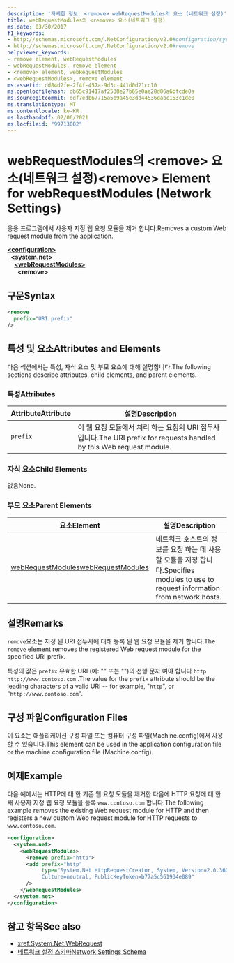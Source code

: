 ```yaml
---
description: '자세한 정보: <remove> webRequestModules의 요소 (네트워크 설정)'
title: webRequestModules의 <remove> 요소(네트워크 설정)
ms.date: 03/30/2017
f1_keywords:
- http://schemas.microsoft.com/.NetConfiguration/v2.0#configuration/system.net/webRequestModules/remove
- http://schemas.microsoft.com/.NetConfiguration/v2.0#remove
helpviewer_keywords:
- remove element, webRequestModules
- webRequestModules, remove element
- <remove> element, webRequestModules
- <webRequestModules>, remove element
ms.assetid: dd84d2fe-2f4f-457a-9d3c-441d0d21cc10
ms.openlocfilehash: db65c91417af2538e27b65e0ae28d06a6bfcde0a
ms.sourcegitcommit: ddf7edb67715a5b9a45e3dd44536dabc153c1de0
ms.translationtype: MT
ms.contentlocale: ko-KR
ms.lasthandoff: 02/06/2021
ms.locfileid: "99713002"
---
```

# <a name="remove-element-for-webrequestmodules-network-settings"></a><span data-ttu-id="91fba-103">webRequestModules의 \<remove> 요소(네트워크 설정)</span><span class="sxs-lookup"><span data-stu-id="91fba-103">\<remove> Element for webRequestModules (Network Settings)</span></span>

<span data-ttu-id="91fba-104">응용 프로그램에서 사용자 지정 웹 요청 모듈을 제거 합니다.</span><span class="sxs-lookup"><span data-stu-id="91fba-104">Removes a custom Web request module from the application.</span></span>  
  
[**\<configuration>**](../configuration-element.md)\
&nbsp;&nbsp;[**\<system.net>**](system-net-element-network-settings.md)\
&nbsp;&nbsp;&nbsp;&nbsp;[**\<webRequestModules>**](webrequestmodules-element-network-settings.md)\
&nbsp;&nbsp;&nbsp;&nbsp;&nbsp;&nbsp;**\<remove>**
  
## <a name="syntax"></a><span data-ttu-id="91fba-105">구문</span><span class="sxs-lookup"><span data-stu-id="91fba-105">Syntax</span></span>  
  
```xml  
<remove
  prefix="URI prefix"
/>  
```  
  
## <a name="attributes-and-elements"></a><span data-ttu-id="91fba-106">특성 및 요소</span><span class="sxs-lookup"><span data-stu-id="91fba-106">Attributes and Elements</span></span>  

 <span data-ttu-id="91fba-107">다음 섹션에서는 특성, 자식 요소 및 부모 요소에 대해 설명합니다.</span><span class="sxs-lookup"><span data-stu-id="91fba-107">The following sections describe attributes, child elements, and parent elements.</span></span>  
  
### <a name="attributes"></a><span data-ttu-id="91fba-108">특성</span><span class="sxs-lookup"><span data-stu-id="91fba-108">Attributes</span></span>  
  
|<span data-ttu-id="91fba-109">**Attribute**</span><span class="sxs-lookup"><span data-stu-id="91fba-109">**Attribute**</span></span>|<span data-ttu-id="91fba-110">**설명**</span><span class="sxs-lookup"><span data-stu-id="91fba-110">**Description**</span></span>|  
|-------------------|---------------------|  
|`prefix`|<span data-ttu-id="91fba-111">이 웹 요청 모듈에서 처리 하는 요청의 URI 접두사입니다.</span><span class="sxs-lookup"><span data-stu-id="91fba-111">The URI prefix for requests handled by this Web request module.</span></span>|  
  
### <a name="child-elements"></a><span data-ttu-id="91fba-112">자식 요소</span><span class="sxs-lookup"><span data-stu-id="91fba-112">Child Elements</span></span>  

 <span data-ttu-id="91fba-113">없음</span><span class="sxs-lookup"><span data-stu-id="91fba-113">None.</span></span>  
  
### <a name="parent-elements"></a><span data-ttu-id="91fba-114">부모 요소</span><span class="sxs-lookup"><span data-stu-id="91fba-114">Parent Elements</span></span>  
  
|<span data-ttu-id="91fba-115">**요소**</span><span class="sxs-lookup"><span data-stu-id="91fba-115">**Element**</span></span>|<span data-ttu-id="91fba-116">**설명**</span><span class="sxs-lookup"><span data-stu-id="91fba-116">**Description**</span></span>|  
|-----------------|---------------------|  
|[<span data-ttu-id="91fba-117">webRequestModules</span><span class="sxs-lookup"><span data-stu-id="91fba-117">webRequestModules</span></span>](webrequestmodules-element-network-settings.md)|<span data-ttu-id="91fba-118">네트워크 호스트의 정보를 요청 하는 데 사용할 모듈을 지정 합니다.</span><span class="sxs-lookup"><span data-stu-id="91fba-118">Specifies modules to use to request information from network hosts.</span></span>|  
  
## <a name="remarks"></a><span data-ttu-id="91fba-119">설명</span><span class="sxs-lookup"><span data-stu-id="91fba-119">Remarks</span></span>  

 <span data-ttu-id="91fba-120">`remove`요소는 지정 된 URI 접두사에 대해 등록 된 웹 요청 모듈을 제거 합니다.</span><span class="sxs-lookup"><span data-stu-id="91fba-120">The `remove` element removes the registered Web request module for the specified URI prefix.</span></span>  
  
 <span data-ttu-id="91fba-121">특성의 값은 `prefix` 유효한 URI (예: "" 또는 "")의 선행 문자 여야 합니다 `http` `http://www.contoso.com` .</span><span class="sxs-lookup"><span data-stu-id="91fba-121">The value for the `prefix` attribute should be the leading characters of a valid URI -- for example, "`http`", or "`http://www.contoso.com`".</span></span>  
  
## <a name="configuration-files"></a><span data-ttu-id="91fba-122">구성 파일</span><span class="sxs-lookup"><span data-stu-id="91fba-122">Configuration Files</span></span>  

 <span data-ttu-id="91fba-123">이 요소는 애플리케이션 구성 파일 또는 컴퓨터 구성 파일(Machine.config)에서 사용할 수 있습니다.</span><span class="sxs-lookup"><span data-stu-id="91fba-123">This element can be used in the application configuration file or the machine configuration file (Machine.config).</span></span>  
  
## <a name="example"></a><span data-ttu-id="91fba-124">예제</span><span class="sxs-lookup"><span data-stu-id="91fba-124">Example</span></span>  

<span data-ttu-id="91fba-125">다음 예에서는 HTTP에 대 한 기존 웹 요청 모듈을 제거한 다음에 HTTP 요청에 대 한 새 사용자 지정 웹 요청 모듈을 등록 `www.contoso.com` 합니다.</span><span class="sxs-lookup"><span data-stu-id="91fba-125">The following example removes the existing Web request module for HTTP and then registers a new custom Web request module for HTTP requests to `www.contoso.com`.</span></span>
  
```xml  
<configuration>  
  <system.net>  
    <webRequestModules>  
      <remove prefix="http">  
      <add prefix="http"  
           type="System.Net.HttpRequestCreator, System, Version=2.0.3600.0,  
           Culture=neutral, PublicKeyToken=b77a5c561934e089"  
      />  
    </webRequestModules>  
  </system.net>  
</configuration>  
```  
  
## <a name="see-also"></a><span data-ttu-id="91fba-126">참고 항목</span><span class="sxs-lookup"><span data-stu-id="91fba-126">See also</span></span>

- <xref:System.Net.WebRequest>
- [<span data-ttu-id="91fba-127">네트워크 설정 스키마</span><span class="sxs-lookup"><span data-stu-id="91fba-127">Network Settings Schema</span></span>](index.md)
